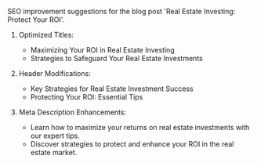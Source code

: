 SEO improvement suggestions for the blog post 'Real Estate Investing: Protect Your ROI'.

1. Optimized Titles:
   - Maximizing Your ROI in Real Estate Investing
   - Strategies to Safeguard Your Real Estate Investments

2. Header Modifications:
   - Key Strategies for Real Estate Investment Success
   - Protecting Your ROI: Essential Tips

3. Meta Description Enhancements:
   - Learn how to maximize your returns on real estate investments with our expert tips.
   - Discover strategies to protect and enhance your ROI in the real estate market.